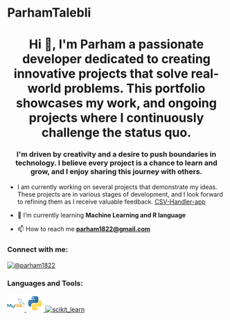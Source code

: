 # ParhamTalebli
<h1 align="center">Hi 👋, I'm Parham a passionate developer dedicated to creating innovative projects that solve real-world problems.
  This portfolio showcases my work, and ongoing projects where I continuously challenge the status quo.</h1>
<h3 align="center">I'm driven by creativity and a desire to push boundaries in technology. I believe every project is a chance to learn and grow, and I enjoy sharing this journey with others.</h3>

- I am currently working on several projects that demonstrate my ideas. These projects are in various stages of development, and I look forward to refining them as I receive valuable feedback. [CSV-Handler-app](https://github.com/paramoon18/CSV-Handler-app)

- 🌱 I’m currently learning **Machine Learning and R language**

- 📫 How to reach me **parham1822@gmail.com**

<h3 align="left">Connect with me:</h3>
<p align="left">
<a href="https://www.hackerrank.com/profile/parham1822" target="blank"><img align="center" src="https://raw.githubusercontent.com/rahuldkjain/github-profile-readme-generator/master/src/images/icons/Social/hackerrank.svg" alt="@parham1822" height="30" width="40" /></a>
</p>

<h3 align="left">Languages and Tools:</h3>
<p align="left"> <a href="https://www.mysql.com/" target="_blank" rel="noreferrer"> <img src="https://raw.githubusercontent.com/devicons/devicon/master/icons/mysql/mysql-original-wordmark.svg" alt="mysql" width="40" height="40"/> </a> <a href="https://www.python.org" target="_blank" rel="noreferrer"> <img src="https://raw.githubusercontent.com/devicons/devicon/master/icons/python/python-original.svg" alt="python" width="40" height="40"/> </a> <a href="https://scikit-learn.org/" target="_blank" rel="noreferrer"> <img src="https://upload.wikimedia.org/wikipedia/commons/0/05/Scikit_learn_logo_small.svg" alt="scikit_learn" width="40" height="40"/> </a> </p>
